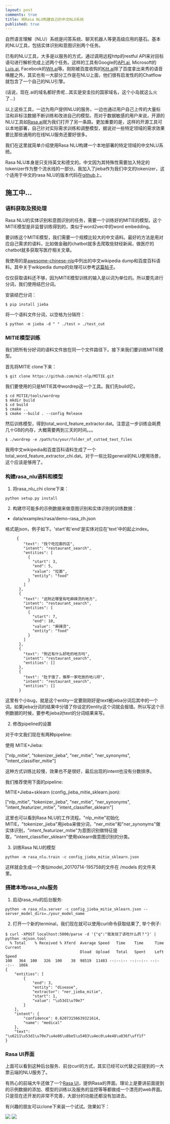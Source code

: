 ```yaml
---
layout: post
comments: true
title: 用Rasa NLU构建自己的中文NLU系统
published: true
---
```


自然语言理解（NLU）系统是问答系统、聊天机器人等更高级应用的基石。基本的NLU工具，包括实体识别和意图识别两个任务。

已有的NLU工具，大多是以服务的方式，通过调用远程http的restful API来对目标语句进行解析完成上述两个任务。这样的工具有Google的[API.ai](http://api.ai), Microsoft的[Luis.ai](http://luis.at), Facebook的[Wit.ai](http://wit.ai)等。刚刚被百度收购的[Kitt.ai](http://kitt.ai)除了百度拿出来秀的语音唤醒之外，其实也有一大部分工作是在NLU上面，他们很有启发性的的Chatflow就包含了一个自己的NLU引擎。

(话说，现在.ai的域名都好贵呢...其实是安圭拉的国家域名，这个小岛就这么火了...)

以上这些工具，一边为用户提供NLU的服务，一边也通过用户自己上传的大量标注和非标注数据不断训练和改进自己的模型。而对于数据敏感的用户来说，开源的NLU工具如[Rasa.ai](http://rasa.ai)就为我们打开了另一条路。更加重要的是，这样的开源工具可以本地部署，自己针对实际需求训练和调整模型，据说对一些特定领域的需求效果要比那些通用的在线NLU服务还要好很多。

我们在这里就简单介绍使用Rasa NLU构建一个本地部署的特定领域的中文NLU系统。


Rasa NLU本身是只支持英文和德文的。中文因为其特殊性需要加入特定的tokenizer作为整个流水线的一部分。我加入了jieba作为我们中文的tokenizer，这个适用于中文的rasa NLU的版本代码在[github](https://github.com/crownpku/rasa_nlu_chi)上。


## 施工中...


### 语料获取及预处理

Rasa NLU的实体识别和意图识别的任务，需要一个训练好的MITIE的模型。这个MITIE模型是非监督训练得到的，类似于word2vec中的word embedding。

要训练这个MITIE模型，我们需要一个规模比较大的中文语料。最好的方法是用对应自己需求的语料，比如做金融的chatbot就多去爬取些财经新闻，做医疗的chatbot就多获取写医疗相关文章。

我使用的是[awesome-chinese-nlp](https://github.com/crownpku/awesome-chinese-nlp)中列出的中文wikipedia dump和百度百科语料。其中关于wikipedia dump的处理可以参考[这篇帖子](http://blog.csdn.net/qq_32166627/article/details/68942216)。

仅仅获取语料还不够，因为MITIE模型训练的输入是以词为单位的。所以要先进行分词，我们使用结巴分词。

安装结巴分词：

```
$ pip install jieba
```

将一个语料文件分词，以空格为分隔符：

```
$ python -m jieba -d " " ./test > ./test_cut
```

### MITIE模型训练

我们把所有分好词的语料文件放在同一个文件路径下。接下来我们要训练MITIE模型。

首先将MITIE clone下来：

```
$ git clone https://github.com/mit-nlp/MITIE.git
```

我们要使用的只是MITIE其中wordrep这一个工具。我们先build它。

```
$ cd MITIE/tools/wordrep
$ mkdir build
$ cd build
$ cmake ..
$ cmake --build . --config Release
```

然后训练模型，得到total_word_feature_extractor.dat。注意这一步训练会耗费几十GB的内存，大概需要两到三天的时间。。。

```
$ ./wordrep -e /path/to/your/folder_of_cutted_text_files
```

我用中文wikipedia和百度百科语料生成了一个total_word_feature_extractor_chi.dat。对于一些比较general的NLU使用场景，这个应该是够用了。


### 构建rasa_nlu语料和模型

1. 将rasa_nlu_chi clone下来：

```
python setup.py install
```

2. 构建尽可能多的示例数据来做意图识别和实体识别的训练数据：

* data/examples/rasa/demo-rasa_zh.json

格式是json，例子如下。'start'和'end'是实体对应在'text'中的起止index。

```
     {
        "text": "找个吃拉面的店",
        "intent": "restaurant_search",
        "entities": [
          {
            "start": 3,
            "end": 5,
            "value": "拉面",
            "entity": "food"
          }
        ]
      },
      {
        "text": "这附近哪里有吃麻辣烫的地方",
        "intent": "restaurant_search",
        "entities": [
          {
            "start": 7,
            "end": 10,
            "value": "麻辣烫",
            "entity": "food"
          }
        ]
      },
      {
        "text": "附近有什么好吃的地方吗",
        "intent": "restaurant_search",
        "entities": []
      },
      {
        "text": "肚子饿了，推荐一家吃放的地儿呗",
        "intent": "restaurant_search",
        "entities": []
      }
```

这里有个小bug，就是这个entity一定要刚刚好是text被jieba分词后其中的一个词。如果jieba分词的结果中分错了你设定的entity这个词就会报错。所以写这个示例数据的时候，要参考jieba对text的分词结果来写。

2. 修改pipeline的设置

对于中文我们现在有两种pipeline:

使用 MITIE+Jieba:

["nlp_mitie", "tokenizer_jieba", "ner_mitie", "ner_synonyms", "intent_classifier_mitie"]

这种方式训练比较慢，效果也不是很好，最后出现的intent也没有分数排序。

我们推荐使用下面的pipeline:

MITIE+Jieba+sklearn (config_jieba_mitie_sklearn.json):

["nlp_mitie", "tokenizer_jieba", "ner_mitie", "ner_synonyms", "intent_featurizer_mitie", "intent_classifier_sklearn"]

这里也可以看到Rasa NLU的工作流程。"nlp_mitie"初始化MITIE，"tokenizer_jieba"用jieba来做分词，"ner_mitie"和"ner_synonyms"做实体识别，"intent_featurizer_mitie"为意图识别做特征提取，"intent_classifier_sklearn"使用sklearn做意图识别的分类。

3. 训练Rasa NLU的模型

```
python -m rasa_nlu.train -c config_jieba_mitie_sklearn.json
```

这样就会生成一个类似model_20170714-195758的文件在 /models 的文件夹里。


### 搭建本地rasa_nlu服务

1. 启动rasa_nlu的后台服务:

```
python -m rasa_nlu.server -c config_jieba_mitie_sklearn.json --server_model_dirs=./your_model_name
```


2. 打开一个新的terminal，我们现在就可以使用curl命令获取结果了, 举个例子:

```
$ curl -XPOST localhost:5000/parse -d '{"q":"我发烧了该吃什么药？"}' | python -mjson.tool
  % Total    % Received % Xferd  Average Speed   Time    Time     Time  Current
                                 Dload  Upload   Total   Spent    Left  Speed
100   364  100   326  100    38  98519  11483 --:--:-- --:--:-- --:--:--  106k
{
    "entities": [
        {
            "end": 3,
            "entity": "disease",
            "extractor": "ner_jieba_mitie",
            "start": 1,
            "value": "\u53d1\u70e7"
        }
    ],
    "intent": {
        "confidence": 0.82073156639321614,
        "name": "medical"
    },
    "text": "\u6211\u53d1\u70e7\u4e86\u8be5\u5403\u4ec0\u4e48\u836f\uff1f"
}
```

### Rasa UI界面 

上面可以看到这种后台服务、前台curl的方式，其实已经可以代替之前提到的一大票云端的NLU服务了。

有热心的前端大牛还做了一个[Rasa UI](https://github.com/paschmann/rasa-ui)，提供Rasa的界面。理论上是要讲前面提到的示例数据的添加、模型的训练以及服务的监控等等都做成一个漂亮的web界面。只是现在还开发的非常不完善，大部分的功能还都没有加进去。

有兴趣的朋友可以clone下来装一个试试。效果如下：

![](/images/201707/4.jpg)
![](/images/201707/5.jpg)



